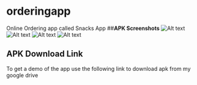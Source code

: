 # orderingapp

Online Ordering app called Snacks App
##**APK Screenshots**
![Alt text](/assets/appscreenshots/home!.jpg?raw=true "Home Screen")
![Alt text](/assets/appscreenshots/selected!.jpg?raw=true "Selected Items Screen")
![Alt text](/assets/appscreenshots/cart!.jpg?raw=true "Cart Screen")
![Alt text](/assets/appscreenshots/me!.jpg?raw=true "About Me")
## APK Download Link

To get a demo of the app use the following link to download apk from my google drive

